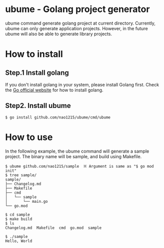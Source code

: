 # ubume - Golang project generator
ubume command generate golang project at current directory. Currently, ubume can only generate application projects. However, in the future ubume will also be able to generate library projects.
  
# How to install
## Step.1 Install golang
If you don't install golang in your system, please install Golang first. Check the [Go official website](https://go.dev/doc/install) for how to install golang.
## Step2. Install ubume
```
$ go install github.com/nao1215/ubume/cmd/ubume
```
  
# How to use
In the following example, the ubume command will generate a sample project. The binary name will be sample, and build using Makefile.
```
$ ubume github.com/nao1215/sample  ※ Argument is same as "$ go mod init"
$ tree sample/
sample/
├── Changelog.md
├── Makefile
├── cmd
│   └── sample
│       └── main.go
└── go.mod

$ cd sample
$ make build
$ ls
Changelog.md  Makefile  cmd  go.mod  sample

$ ./sample 
Hello, World
```